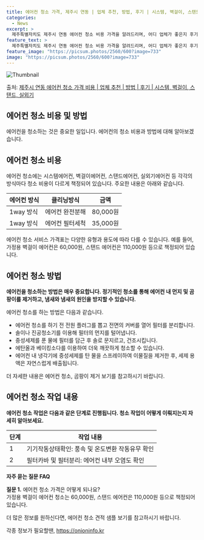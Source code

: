 ```yaml
---
title: 에어컨 청소 가격, 제주시 연동 | 업체 추천, 방법, 후기 | 시스템, 벽걸이, 스탠드
categories:
  - News
excerpt: >
  제주특별자치도 제주시 연동 에어컨 청소 비용 가격을 알려드리며, 어디 업체가 좋은지 후기를 통해 알아보겠습니다. 현재 글에서는 시스템, 벽걸이, 스탠드, 실외기 각각에 대해 청소 비용이 나와 있으니 참고하시면 되겠습니다. 에어컨 분해 청소 방법 보기 👈 클릭셀프 에어컨 청소 방법 보기👈 클릭제주시 연동 에어컨 청소 비용시스템에어컨 방식클리닝방식금액1way 방식에어컨 완전분해80,000원1way 방식에어컨 필터세척35,000원2way 방식에어컨 완전분해90,000원2way 방식에어컨 필터세척35,000원4way 방식에어컨 완전분해120,000원4way 방식에어컨 필터세척35,000원원형방식에어컨 완전분해140,000원원형방식에어컨 필터세척35,000원에어컨 청소 견적 샘플 보기 👈 클릭에어컨 냄새의 원인에..
feature_text: >
  제주특별자치도 제주시 연동 에어컨 청소 비용 가격을 알려드리며, 어디 업체가 좋은지 후기를 통해 알아보겠습니다. 현재 글에서는 시스템, 벽걸이, 스탠드, 실외기 각각에 대해 청소 비용이 나와 있으니 참고하시면 되겠습니다. 에어컨 분해 청소 방법 보기 👈 클릭셀프 에어컨 청소 방법 보기👈 클릭제주시 연동 에어컨 청소 비용시스템에어컨 방식클리닝방식금액1way 방식에어컨 완전분해80,000원1way 방식에어컨 필터세척35,000원2way 방식에어컨 완전분해90,000원2way 방식에어컨 필터세척35,000원4way 방식에어컨 완전분해120,000원4way 방식에어컨 필터세척35,000원원형방식에어컨 완전분해140,000원원형방식에어컨 필터세척35,000원에어컨 청소 견적 샘플 보기 👈 클릭에어컨 냄새의 원인에..
feature_image: "https://picsum.photos/2560/600?image=733"
image: "https://picsum.photos/2560/600?image=733"
---
```


![Thumbnail](https://img1.daumcdn.net/thumb/R800x0/?scode=mtistory2&fname=https%3A%2F%2Fblog.kakaocdn.net%2Fdn%2FoXwpd%2FbtsHx19025d%2FqNs6WAc5kFcWl4sxBkksT0%2Fimg.webp)

<p>출처: <a href="https://onioninfo.kr/entry/%EC%A0%9C%EC%A3%BC%EC%8B%9C-%EC%97%B0%EB%8F%99-%EC%97%90%EC%96%B4%EC%BB%A8-%EC%B2%AD%EC%86%8C-%EA%B0%80%EA%B2%A9-%EB%B9%84%EC%9A%A9-%EC%97%85%EC%B2%B4-%EC%B6%94%EC%B2%9C-%EB%B0%A9%EB%B2%95-%ED%9B%84%EA%B8%B0-%EC%8B%9C%EC%8A%A4%ED%85%9C-%EB%B2%BD%EA%B1%B8%EC%9D%B4-%EC%8A%A4%ED%83%A0%EB%93%9C-%EC%8B%A4%EC%99%B8%EA%B8%B0" rel="dofollow">제주시 연동 에어컨 청소 가격 비용 | 업체 추천 | 방법 | 후기 | 시스템, 벽걸이, 스탠드, 실외기</a> </p>

## 에어컨 청소 비용 및 방법

에어컨을 청소하는 것은 중요한 일입니다. 에어컨의 청소 비용과 방법에 대해 알아보겠습니다.

## 에어컨 청소 비용

에어컨 청소에는 시스템에어컨, 벽걸이에어컨, 스탠드에어컨, 실외기에어컨 등 각각의 방식마다 청소 비용이 다르게 책정되어 있습니다. 주요한
내용은 아래와 같습니다.

**에어컨 방식** | **클리닝방식** | **금액**  
---|---|---  
1way 방식 | 에어컨 완전분해 | 80,000원  
1way 방식 | 에어컨 필터세척 | 35,000원  
  
에어컨 청소 서비스 가격표는 다양한 유형과 용도에 따라 다를 수 있습니다. 예를 들어, 가정용 벽걸이 에어컨은 60,000원, 스탠드
에어컨은 110,000원 등으로 책정되어 있습니다.

## 에어컨 청소 방법

**에어컨을 청소하는 방법은 매우 중요합니다. 정기적인 청소를 통해 에어컨 내 먼지 및 곰팡이를 제거하고, 냄새와 냄새의 원인을 방지할 수
있습니다.**

에어컨 청소를 하는 방법은 다음과 같습니다.

  * 에어컨 청소를 하기 전 전원 플러그를 뽑고 전면의 커버를 열어 필터를 분리합니다.
  * 솔이나 진공청소기를 이용해 필터의 먼지를 털어냅니다.
  * 중성세제를 푼 물에 필터를 담근 후 솔로 문지르고, 건조시킵니다.
  * 에탄올과 베이킹소다를 이용하여 더욱 깨끗하게 청소할 수 있습니다.
  * 에어컨 내 냉각기에 중성세제를 탄 물을 스프레이하여 이물질을 제거한 후, 세제 용액은 자연스럽게 배출됩니다.

더 자세한 내용은 에어컨 청소, 곰팡이 제거 보기를 참고하시기 바랍니다.

## 에어컨 청소 작업 내용

**에어컨 청소 작업은 다음과 같은 단계로 진행됩니다. 청소 작업이 어떻게 이뤄지는지 자세히 알아보세요.**

**단계** | **작업 내용**  
---|---  
1 | 기기작동상태확인: 풍속 및 온도변환 작동유무 확인  
2 | 필터카바 및 필터분리: 에어컨 내부 오염도 확인  
  
**자주 묻는 질문 FAQ**

**질문 1.** 에어컨 청소 가격은 어떻게 되나요?  
가정용 벽걸이 에어컨 청소는 60,000원, 스탠드 에어컨은 110,000원 등으로 책정되어 있습니다.

더 많은 정보를 원하신다면, 에어컨 청소 견적 샘플 보기를 참고하시기 바랍니다.

 

각종 정보가 필요할땐, <a href="https://onioninfo.kr" rel="dofollow">https://onioninfo.kr</a>


